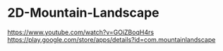 # 2D-Mountain-Landscape

https://www.youtube.com/watch?v=GOiZBoqH4rs
https://play.google.com/store/apps/details?id=com.mountainlandscape


